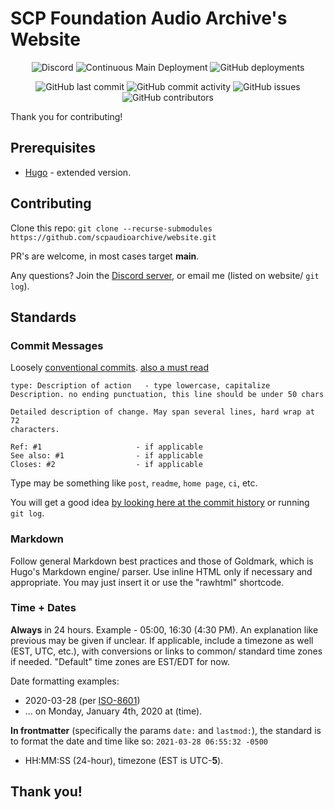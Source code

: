 # SCP Foundation Audio Archive's Website

<div align="center">

![Discord](https://img.shields.io/discord/707272860393144381)
![Continuous Main Deployment](https://github.com/scpaudioarchive/website/workflows/Continuous%20Main%20Deployment/badge.svg)
![GitHub deployments](https://img.shields.io/github/deployments/scpaudioarchive/scpaudioarchive.github.io/github-pages)

![GitHub last commit](https://img.shields.io/github/last-commit/scpaudioarchive/website)
![GitHub commit activity](https://img.shields.io/github/commit-activity/m/scpaudioarchive/website)
![GitHub issues](https://img.shields.io/github/issues-raw/scpaudioarchive/website)
![GitHub contributors](https://img.shields.io/github/contributors/scpaudioarchive/website)
</div>

Thank you for contributing!

## Prerequisites

- [Hugo](https://github.com/gohugoio/hugo/releases/latest) - extended version.

## Contributing

Clone this repo: `git clone --recurse-submodules https://github.com/scpaudioarchive/website.git`

PR's are welcome, in most cases target **main**.

Any questions? Join the [Discord server](https://scpaudioarchive.github.io/go/discord), or email me (listed on website/ `git log`).

## Standards

### Commit Messages

Loosely [conventional commits](https://www.conventionalcommits.org/en/). [also a must read](https://chris.beams.io/posts/git-commit)

```
type: Description of action   - type lowercase, capitalize Description. no ending punctuation, this line should be under 50 chars

Detailed description of change. May span several lines, hard wrap at 72
characters.

Ref: #1                     - if applicable
See also: #1                - if applicable
Closes: #2                  - if applicable
```

Type may be something like `post`, `readme`, `home page`, `ci`, etc.

You will get a good idea [by looking here at the commit history](https://github.com/scpaudioarchive/website/commits) or running `git log`.

### Markdown

Follow general Markdown best practices and those of Goldmark, which is Hugo's Markdown engine/ parser. Use inline HTML only if necessary and appropriate. You may just insert it or use the "rawhtml" shortcode.

### Time + Dates

**Always** in 24 hours. Example - 05:00, 16:30 (4:30 PM). An explanation like previous may be given if unclear. If applicable, include a timezone as well (EST, UTC, etc.), with conversions or links to common/ standard time zones if needed. "Default" time zones are EST/EDT for now.

Date formatting examples:

- 2020-03-28 (per [ISO-8601](https://www.iso.org/iso-8601-date-and-time-format.html))
- ... on Monday, January 4th, 2020 at (time).

**In frontmatter** (specifically the params `date:` and `lastmod:`), the standard is to format the date and time like so: `2021-03-28 06:55:32 -0500`

- HH:MM:SS (24-hour), timezone (EST is UTC-**5**).

## Thank you!

